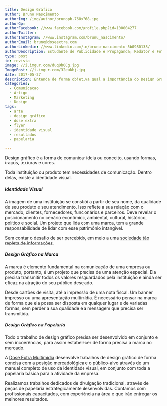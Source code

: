 ```yaml
---
title: Design Gráfico
author: Bruno Nascimento
authorImg: /img/author/brunopb-768x768.jpg
authorGp:
authorFacebook: //www.facebook.com/profile.php?id=100004277
authorTwitter:
authorInstagram: //www.instagram.com/brunu_nascimento/
authorEmail: bruno@doseextra.com
authorLinkedin: //www.linkedin.com/in/bruno-nascimento-5b0980138/
authorDescription: Estudante de Publicidade e Propaganda; Redator e Fotógrafo em Dose Extra Multimídia; Escritor, Podcaster e Gladiador Dourado em Dose Extra Blog.
type: post
id: revista
image: //i.imgur.com/duq0h0Cg.jpg
ImagePost: //i.imgur.com/32eukhj.jpg
date: 2017-05-27
description: Entenda de forma objetiva qual a importância do Design Gráfico para o mercado. Entenda os cuidados necessários com a identidade visual, marca e papelaria.
categories:
  - Comunicacao
  - Artigo
  - Marketing
  - Design
tags:
  - arte
  - design gráfico
  - dose extra
  - flyer
  - identidade visual
  - resultados
  - papelaria

---
```


<p>Design gráfico é a forma de comunicar ideia ou conceito, usando formas, traços, texturas e cores.</p>

Toda instituição ou produto tem necessidades de comunicação. Dentro delas, existe a identidade visual.

<h5><strong><b>Identidade Visual</b></strong></h5>
A imagem de uma instituição se constrói a partir de seu nome, da qualidade de seu produto e seu atendimento. Isso reflete a sua relação com o mercado, clientes, fornecedores, funcionários e parceiros. Deve revelar o posicionamento no cenário econômico, ambiental, cultural, histórico, político e social. Um projeto que lida com uma marca, tem a grande responsabilidade de lidar com esse patrimônio intangível.

Sem contar o desafio de ser percebido, em meio a uma <a href="https://blog.doseextra.com/revista/voce-esta-se-comunicando/">sociedade tão repleta de informações</a>.

<h5><strong><b>Design Gráfico na Marca</b></strong></h5>
A marca é elemento fundamental na comunicação de uma empresa ou produto, portanto, é um projeto que precisa de uma atenção especial. Ela precisa transmitir todos os valores resguardados pela instituição e ainda ser eficaz na atração do seu público desejado.

Desde cartões de visita, até a impressão de uma nota fiscal. Um banner impresso ou uma apresentação multimídia. É necessário pensar na marca de forma que ela possa ser disposta em qualquer lugar e de variadas formas, sem perder a sua qualidade e a mensagem que precisa ser transmitida.

<h5><strong><b>Design Gráfico na Papelaria</b></strong></h5>
Todo o trabalho de design gráfico precisa ser desenvolvido em conjunto e sem incoerências, para assim estabelecer de forma precisa a marca no mercado.

A <a href="https://doseextra.com/">Dose Extra Multimídia</a> desenvolve trabalhos de design gráfico de forma concisa com a posição mercadológica e o público-alvo através de um manual completo de uso da identidade visual, em conjunto com toda a papelaria básica para a atividade da empresa.

Realizamos trabalhos dedicados de divulgação tradicional, através de peças de papelaria estrategicamente desenvolvidas. Contamos com profissionais capacitados, com experiência na área e que irão entregar os melhores resultados.
